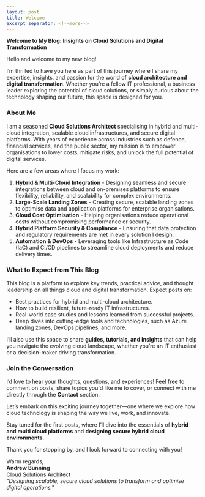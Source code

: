 ```yaml
---
layout: post
title: Welcome
excerpt_separator: <!--more-->
---
```



**Welcome to My Blog: Insights on Cloud Solutions and Digital Transformation**

Hello and welcome to my new blog!

I’m thrilled to have you here as part of this journey where I share my expertise, insights, and passion for the world of **cloud architecture and digital transformation**. Whether you’re a fellow IT professional, a business leader exploring the potential of cloud solutions, or simply curious about the technology shaping our future, this space is designed for you.

<!--more-->

### **About Me**

I am a seasoned **Cloud Solutions Architect** specialising in hybrid and multi-cloud integration, scalable cloud infrastructures, and secure digital platforms. With years of experience across industries such as defence, financial services, and the public sector, my mission is to empower organisations to lower costs, mitigate risks, and unlock the full potential of digital services.

Here are a few areas where I focus my work:

1. **Hybrid & Multi-Cloud Integration**
        - Designing seamless and secure integrations between cloud and on-premises platforms to ensure flexibility, reliability, and scalability for complex environments.
2. **Large-Scale Landing Zones**
        - Creating secure, scalable landing zones to optimise data and application platforms for enterprise organisations.
3. **Cloud Cost Optimisation**
        - Helping organisations reduce operational costs without compromising performance or security.
4. **Hybrid Platform Security & Compliance**
        - Ensuring that data protection and regulatory requirements are met in every solution I design.
5. **Automation & DevOps**
		- Leveraging tools like Infrastructure as Code (IaC) and CI/CD pipelines to streamline cloud deployments and reduce delivery times.

### **What to Expect from This Blog**

This blog is a platform to explore key trends, practical advice, and thought leadership on all things cloud and digital transformation. Expect posts on:

- Best practices for hybrid and multi-cloud architecture.
- How to build resilient, future-ready IT infrastructures.
- Real-world case studies and lessons learned from successful projects.
- Deep dives into cutting-edge tools and technologies, such as Azure landing zones, DevOps pipelines, and more.

I’ll also use this space to share **guides, tutorials, and insights** that can help you navigate the evolving cloud landscape, whether you’re an IT enthusiast or a decision-maker driving transformation.

### **Join the Conversation**

I’d love to hear your thoughts, questions, and experiences! Feel free to comment on posts, share topics you'd like me to cover, or connect with me directly through the **Contact** section.

Let’s embark on this exciting journey together—one where we explore how cloud technology is shaping the way we live, work, and innovate.

Stay tuned for the first posts, where I’ll dive into the essentials of **hybrid and multi cloud platforms** and **designing secure hybrid cloud environments**.

Thank you for stopping by, and I look forward to connecting with you!

Warm regards,  
**Andrew Bunning**  
Cloud Solutions Architect  
_"Designing scalable, secure cloud solutions to transform and optimise digital operations."_